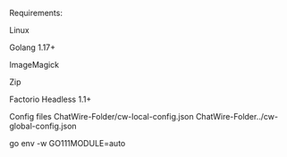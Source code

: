 Requirements:


Linux

Golang 1.17+

ImageMagick

Zip

Factorio Headless 1.1+

Config files
ChatWire-Folder/cw-local-config.json
ChatWire-Folder../cw-global-config.json

go env -w GO111MODULE=auto
